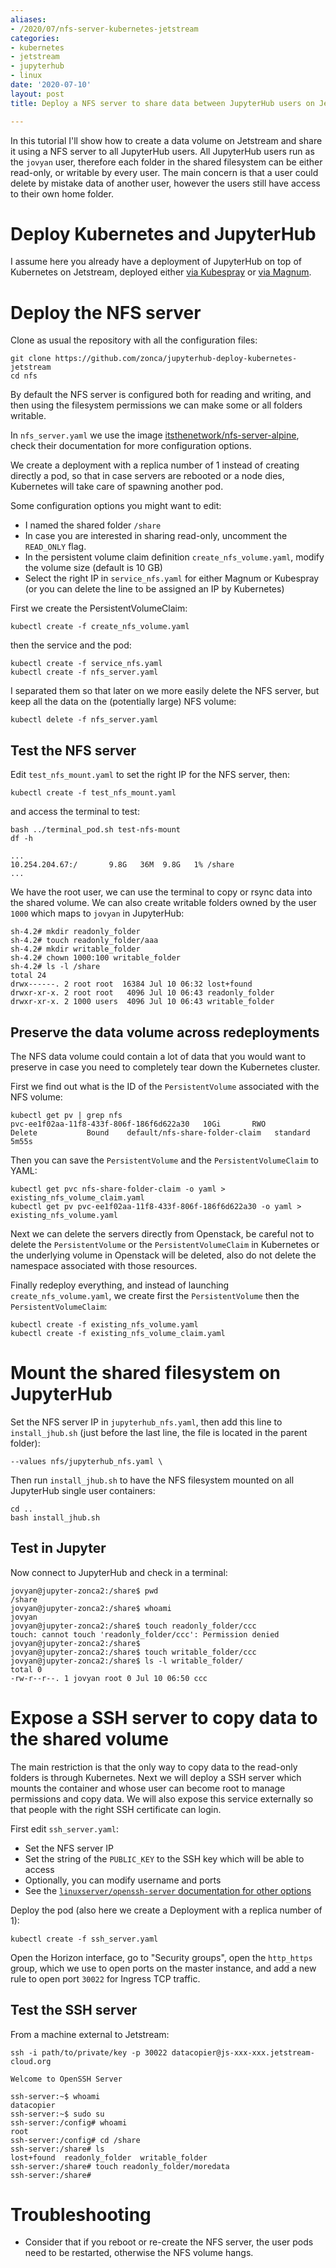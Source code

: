 ```yaml
---
aliases:
- /2020/07/nfs-server-kubernetes-jetstream
categories:
- kubernetes
- jetstream
- jupyterhub
- linux
date: '2020-07-10'
layout: post
title: Deploy a NFS server to share data between JupyterHub users on Jetstream

---
```


In this tutorial I'll show how to create a data volume on Jetstream and share it
using a NFS server to all JupyterHub users.
All JupyterHub users run as the `jovyan` user, therefore each folder in the shared
filesystem can be either read-only, or writable by every user.
The main concern is that a user could delete by mistake data of another user,
however the users still have access to their own home folder.

# Deploy Kubernetes and JupyterHub

I assume here you already have a deployment of JupyterHub on top of Kubernetes on Jetstream,
deployed either [via Kubespray](https://zonca.dev/2020/06/kubernetes-jetstream-kubespray.html) or [via Magnum](https://zonca.dev/2020/05/kubernetes-jupyterhub-jetstream-magnum.html).

# Deploy the NFS server

Clone as usual the repository with all the configuration files:

    git clone https://github.com/zonca/jupyterhub-deploy-kubernetes-jetstream
    cd nfs

By default the NFS server is configured both for reading and writing,
and then using the filesystem permissions we can make some or all folders writable.

In `nfs_server.yaml` we use the image [itsthenetwork/nfs-server-alpine](https://hub.docker.com/r/itsthenetwork/nfs-server-alpine/), check their documentation for more configuration options.

We create a deployment with a replica number of 1 instead of creating directly a pod, so that in case servers are rebooted
or a node dies, Kubernetes will take care of spawning another pod.

Some configuration options you might want to edit:

* I named the shared folder `/share`
* In case you are interested in sharing read-only, uncomment the `READ_ONLY` flag.
* In the persistent volume claim definition `create_nfs_volume.yaml`, modify the volume size (default is 10 GB)
* Select the right IP in `service_nfs.yaml` for either Magnum or Kubespray (or you can delete the line to be assigned an IP by Kubernetes)

First we create the PersistentVolumeClaim:

    kubectl create -f create_nfs_volume.yaml

then the service and the pod:

    kubectl create -f service_nfs.yaml
    kubectl create -f nfs_server.yaml

I separated them so that later on we more easily delete the NFS server,
but keep all the data on the (potentially large) NFS volume:

    kubectl delete -f nfs_server.yaml

## Test the NFS server

Edit `test_nfs_mount.yaml` to set the right IP for the NFS server,
then:

    kubectl create -f test_nfs_mount.yaml

and access the terminal to test:

    bash ../terminal_pod.sh test-nfs-mount
    df -h

    ...
    10.254.204.67:/       9.8G   36M  9.8G   1% /share
    ...

We have the root user, we can use the terminal to copy or rsync data into the shared volume.
We can also create writable folders owned by the user `1000` which maps to `jovyan`
in JupyterHub:

```
sh-4.2# mkdir readonly_folder
sh-4.2# touch readonly_folder/aaa
sh-4.2# mkdir writable_folder
sh-4.2# chown 1000:100 writable_folder
sh-4.2# ls -l /share
total 24
drwx------. 2 root root  16384 Jul 10 06:32 lost+found
drwxr-xr-x. 2 root root   4096 Jul 10 06:43 readonly_folder
drwxr-xr-x. 2 1000 users  4096 Jul 10 06:43 writable_folder
```

## Preserve the data volume across redeployments

The NFS data volume could contain a lot of data that you would want to preserve in case you
need to completely tear down the Kubernetes cluster.

First we find out what is the ID of the `PersistentVolume` associated with the NFS volume:

```
kubectl get pv | grep nfs
pvc-ee1f02aa-11f8-433f-806f-186f6d622a30   10Gi       RWO            Delete           Bound    default/nfs-share-folder-claim   standard                5m55s
```

Then you can save the `PersistentVolume` and the `PersistentVolumeClaim` to YAML:

```
kubectl get pvc nfs-share-folder-claim -o yaml > existing_nfs_volume_claim.yaml
kubectl get pv pvc-ee1f02aa-11f8-433f-806f-186f6d622a30 -o yaml > existing_nfs_volume.yaml
```

Next we can delete the servers directly from Openstack, be careful not to delete the `PersistentVolume` or
the `PersistentVolumeClaim` in Kubernetes or the underlying volume in Openstack will be deleted, also
do not delete the namespace associated with those resources.

Finally redeploy everything,
and instead of launching `create_nfs_volume.yaml`, we create first the `PersistentVolume` then the `PersistentVolumeClaim`:

```
kubectl create -f existing_nfs_volume.yaml
kubectl create -f existing_nfs_volume_claim.yaml
```

# Mount the shared filesystem on JupyterHub

Set the NFS server IP in `jupyterhub_nfs.yaml`, then add this line to `install_jhub.sh` (just before the last line, the file is located in the parent folder):

    --values nfs/jupyterhub_nfs.yaml \

Then run `install_jhub.sh` to have the NFS filesystem mounted on all JupyterHub single user containers:

    cd ..
    bash install_jhub.sh

## Test in Jupyter

Now connect to JupyterHub and check in a terminal:

```
jovyan@jupyter-zonca2:/share$ pwd
/share
jovyan@jupyter-zonca2:/share$ whoami
jovyan
jovyan@jupyter-zonca2:/share$ touch readonly_folder/ccc
touch: cannot touch 'readonly_folder/ccc': Permission denied
jovyan@jupyter-zonca2:/share$
jovyan@jupyter-zonca2:/share$ touch writable_folder/ccc
jovyan@jupyter-zonca2:/share$ ls -l writable_folder/
total 0
-rw-r--r--. 1 jovyan root 0 Jul 10 06:50 ccc
```

# Expose a SSH server to copy data to the shared volume

The main restriction is that the only way to copy data to the read-only folders
is through Kubernetes.
Next we will deploy a SSH server which mounts the container and whose user can
become root to manage permissions and copy data.
We will also expose this service externally so that people with the right
SSH certificate can login.

First edit `ssh_server.yaml`:

* Set the NFS server IP
* Set the string of the `PUBLIC_KEY` to the SSH key which will be able to access
* Optionally, you can modify username and ports
* See the [`linuxserver/openssh-server` documentation for other options](https://hub.docker.com/r/linuxserver/openssh-server)

Deploy the pod (also here we create a Deployment with a replica number of 1):

    kubectl create -f ssh_server.yaml

Open the Horizon interface, go to "Security groups", open the `http_https` group,
which we use to open ports on the master instance, and add a new rule to open port
`30022` for Ingress TCP traffic.

## Test the SSH server

From a machine external to Jetstream:

    ssh -i path/to/private/key -p 30022 datacopier@js-xxx-xxx.jetstream-cloud.org

```
Welcome to OpenSSH Server

ssh-server:~$ whoami
datacopier
ssh-server:~$ sudo su
ssh-server:/config# whoami
root
ssh-server:/config# cd /share
ssh-server:/share# ls
lost+found  readonly_folder  writable_folder
ssh-server:/share# touch readonly_folder/moredata
ssh-server:/share#
```

# Troubleshooting

* Consider that if you reboot or re-create the NFS server, the user pods need to be restarted, otherwise the NFS volume hangs.
